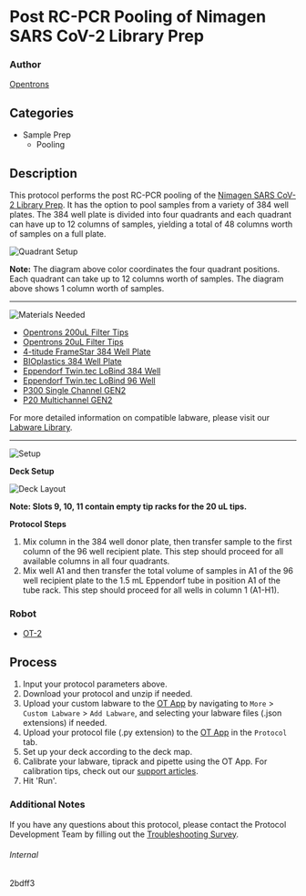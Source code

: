 # Post RC-PCR Pooling of Nimagen SARS CoV-2 Library Prep

### Author
[Opentrons](https://opentrons.com/)

## Categories
* Sample Prep
	* Pooling

## Description
This protocol performs the post RC-PCR pooling of the [Nimagen SARS CoV-2 Library Prep](https://www.nimagen.com/shop/products/rc-cov096/easyseq-sars-cov-2-novel-coronavirus-whole-genome-sequencing-kit). It has the option to pool samples from a variety of 384 well plates. The 384 well plate is divided into four quadrants and each quadrant can have up to 12 columns of samples, yielding a total of 48 columns worth of samples on a full plate.

![Quadrant Setup](https://opentrons-protocol-library-website.s3.amazonaws.com/custom-README-images/2bdff3/quadrant_diagram.png)

**Note:** The diagram above color coordinates the four quadrant positions. Each quadrant can take up to 12 columns worth of samples. The diagram above shows 1 column worth of samples.

---
![Materials Needed](https://s3.amazonaws.com/opentrons-protocol-library-website/custom-README-images/001-General+Headings/materials.png)

* [Opentrons 200uL Filter Tips](https://shop.opentrons.com/collections/opentrons-tips/products/opentrons-200ul-filter-tips)
* [Opentrons 20uL Filter Tips](https://shop.opentrons.com/collections/opentrons-tips/products/opentrons-10ul-tips)
* [4-titude FrameStar 384 Well Plate](https://www.thermofisher.com/order/catalog/product/95040450#/95040450)
* [BIOplastics 384 Well Plate](https://www.bioplastics.com/productdetails.aspx?code=B70515)
* [Eppendorf Twin.tec LoBind 384 Well](https://online-shop.eppendorf.co.uk/UK-en/Laboratory-Consumables-44512/Plates-44516/Eppendorf-twin.tec-PCR-Plates-LoBind-PF-58208.html#Accessory)
* [Eppendorf Twin.tec LoBind 96 Well](https://online-shop.eppendorf.co.uk/UK-en/Laboratory-Consumables-44512/Plates-44516/Eppendorf-twin.tec-PCR-Plates-LoBind-PF-58208.html#Accessory)
* [P300 Single Channel GEN2](https://shop.opentrons.com/collections/ot-2-robot/products/single-channel-electronic-pipette?variant=5984549109789)
* [P20 Multichannel GEN2](https://shop.opentrons.com/collections/ot-2-robot/products/8-channel-electronic-pipette)

For more detailed information on compatible labware, please visit our [Labware Library](https://labware.opentrons.com/).

---
![Setup](https://s3.amazonaws.com/opentrons-protocol-library-website/custom-README-images/001-General+Headings/Setup.png)

**Deck Setup**

![Deck Layout](https://opentrons-protocol-library-website.s3.amazonaws.com/custom-README-images/2bdff3/2bdff3_new_layout.png)

**Note: Slots 9, 10, 11 contain empty tip racks for the 20 uL tips.**

**Protocol Steps**

1. Mix column in the 384 well donor plate, then transfer sample to the first column of the 96 well recipient plate. This step should proceed for all available columns in all four quadrants.
2. Mix well A1 and then transfer the total volume of samples in A1 of the 96 well recipient plate to the 1.5 mL Eppendorf tube in position A1 of the tube rack. This step should proceed for all wells in column 1 (A1-H1).

### Robot
* [OT-2](https://opentrons.com/ot-2)

## Process

1. Input your protocol parameters above.
2. Download your protocol and unzip if needed.
3. Upload your custom labware to the [OT App](https://opentrons.com/ot-app) by navigating to `More` > `Custom Labware` > `Add Labware`, and selecting your labware files (.json extensions) if needed.
4. Upload your protocol file (.py extension) to the [OT App](https://opentrons.com/ot-app) in the `Protocol` tab.
5. Set up your deck according to the deck map.
6. Calibrate your labware, tiprack and pipette using the OT App. For calibration tips, check out our [support articles](https://support.opentrons.com/en/collections/1559720-guide-for-getting-started-with-the-ot-2).
7. Hit 'Run'.

### Additional Notes

If you have any questions about this protocol, please contact the Protocol Development Team by filling out the [Troubleshooting Survey](https://protocol-troubleshooting.paperform.co/).

###### Internal
2bdff3